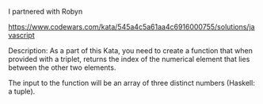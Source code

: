 I partnered with Robyn 


https://www.codewars.com/kata/545a4c5a61aa4c6916000755/solutions/javascript


Description:
As a part of this Kata, you need to create a function that when provided with a triplet, returns the index of the numerical element that lies between the other two elements.

The input to the function will be an array of three distinct numbers (Haskell: a tuple).